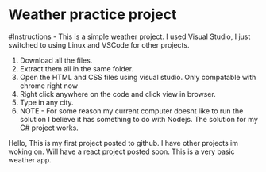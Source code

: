 # Weather practice project
#Instructions - This is a simple weather project. I used Visual Studio, I just switched to using Linux and VSCode for other projects.
1. Download all the files.
2. Extract them all in the same folder.
3. Open the HTML and CSS files using visual studio. Only compatable with chrome right now
4. Right click anywhere on the code and click view in browser.
5. Type in any city.
6. NOTE - For some reason my current computer doesnt like to run the solution I believe it has something to do with Nodejs. The solution for my C# project works.

Hello,
This is my first project posted to github. I have other projects im woking on. 
Will have a react project posted soon. This is a very basic weather app. 




